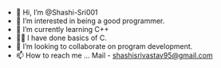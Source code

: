 - 👋 Hi, I’m @Shashi-Sri001
- 👀 I’m interested in being a good programmer.
- 🌱 I’m currently learning C++
- 👨‍💻 I have done basics of C.
- 💞️ I’m looking to collaborate on program development.
- 📫 How to reach me ...
Mail - shashisrivastav95@gmail.com

<!---
Shashi-Sri001/Shashi-Sri001 is a ✨ special ✨ repository because its `README.md` (this file) appears on your GitHub profile.
You can click the Preview link to take a look at your changes.
--->

